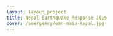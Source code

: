 ```yaml
---
layout: layout_project
title: Nepal Earthquake Response 2015
cover: /emergency/emr-main-nepal.jpg
---
```


